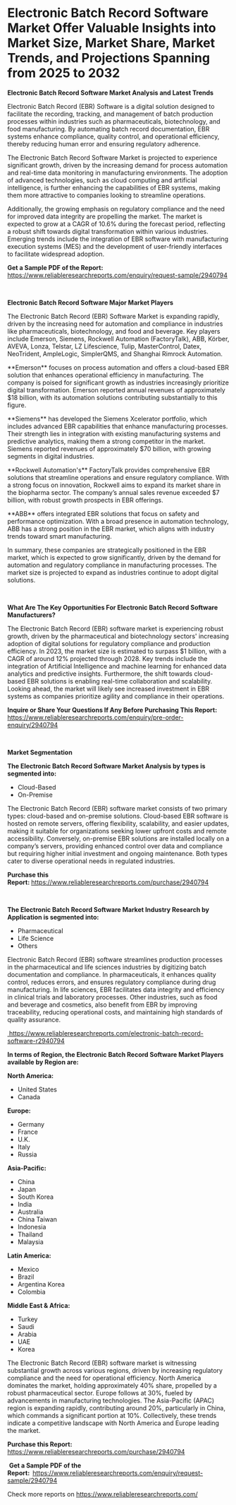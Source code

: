 <p><h1>Electronic Batch Record Software Market Offer Valuable Insights into Market Size, Market Share, Market Trends, and Projections Spanning from 2025 to 2032</h1></p><p><strong>Electronic Batch Record Software Market Analysis and Latest Trends</strong></p>
<p><p>Electronic Batch Record (EBR) Software is a digital solution designed to facilitate the recording, tracking, and management of batch production processes within industries such as pharmaceuticals, biotechnology, and food manufacturing. By automating batch record documentation, EBR systems enhance compliance, quality control, and operational efficiency, thereby reducing human error and ensuring regulatory adherence.</p><p>The Electronic Batch Record Software Market is projected to experience significant growth, driven by the increasing demand for process automation and real-time data monitoring in manufacturing environments. The adoption of advanced technologies, such as cloud computing and artificial intelligence, is further enhancing the capabilities of EBR systems, making them more attractive to companies looking to streamline operations.</p><p>Additionally, the growing emphasis on regulatory compliance and the need for improved data integrity are propelling the market. The market is expected to grow at a CAGR of 10.6% during the forecast period, reflecting a robust shift towards digital transformation within various industries. Emerging trends include the integration of EBR software with manufacturing execution systems (MES) and the development of user-friendly interfaces to facilitate widespread adoption.</p></p>
<p><strong>Get a Sample PDF of the Report:&nbsp;</strong> <a href="https://www.reliableresearchreports.com/enquiry/request-sample/2940794?utm_campaign=2606&utm_medium=2&utm_source=Github&utm_content=ia&utm_term=15032025&utm_id=electronic-batch-record-software">https://www.reliableresearchreports.com/enquiry/request-sample/2940794</a></p>
<p>&nbsp;</p>
<p><strong>Electronic Batch Record Software Major Market Players</strong></p>
<p><p>The Electronic Batch Record (EBR) Software Market is expanding rapidly, driven by the increasing need for automation and compliance in industries like pharmaceuticals, biotechnology, and food and beverage. Key players include Emerson, Siemens, Rockwell Automation (FactoryTalk), ABB, Körber, AVEVA, Lonza, Telstar, LZ Lifescience, Tulip, MasterControl, Datex, NeoTrident, AmpleLogic, SimplerQMS, and Shanghai Rimrock Automation.</p><p>**Emerson** focuses on process automation and offers a cloud-based EBR solution that enhances operational efficiency in manufacturing. The company is poised for significant growth as industries increasingly prioritize digital transformation. Emerson reported annual revenues of approximately $18 billion, with its automation solutions contributing substantially to this figure.</p><p>**Siemens** has developed the Siemens Xcelerator portfolio, which includes advanced EBR capabilities that enhance manufacturing processes. Their strength lies in integration with existing manufacturing systems and predictive analytics, making them a strong competitor in the market. Siemens reported revenues of approximately $70 billion, with growing segments in digital industries.</p><p>**Rockwell Automation's** FactoryTalk provides comprehensive EBR solutions that streamline operations and ensure regulatory compliance. With a strong focus on innovation, Rockwell aims to expand its market share in the biopharma sector. The company’s annual sales revenue exceeded $7 billion, with robust growth prospects in EBR offerings.</p><p>**ABB** offers integrated EBR solutions that focus on safety and performance optimization. With a broad presence in automation technology, ABB has a strong position in the EBR market, which aligns with industry trends toward smart manufacturing.</p><p>In summary, these companies are strategically positioned in the EBR market, which is expected to grow significantly, driven by the demand for automation and regulatory compliance in manufacturing processes. The market size is projected to expand as industries continue to adopt digital solutions.</p></p>
<p>&nbsp;</p>
<p><strong>What Are The Key Opportunities For Electronic Batch Record Software Manufacturers?</strong></p>
<p><p>The Electronic Batch Record (EBR) software market is experiencing robust growth, driven by the pharmaceutical and biotechnology sectors' increasing adoption of digital solutions for regulatory compliance and production efficiency. In 2023, the market size is estimated to surpass $1 billion, with a CAGR of around 12% projected through 2028. Key trends include the integration of Artificial Intelligence and machine learning for enhanced data analytics and predictive insights. Furthermore, the shift towards cloud-based EBR solutions is enabling real-time collaboration and scalability. Looking ahead, the market will likely see increased investment in EBR systems as companies prioritize agility and compliance in their operations.</p></p>
<p><strong>Inquire or Share Your Questions If Any Before Purchasing This Report:</strong> <a href="https://www.reliableresearchreports.com/enquiry/pre-order-enquiry/2940794?utm_campaign=2606&utm_medium=2&utm_source=Github&utm_content=ia&utm_term=15032025&utm_id=electronic-batch-record-software">https://www.reliableresearchreports.com/enquiry/pre-order-enquiry/2940794</a></p>
<p>&nbsp;</p>
<p><strong>Market Segmentation</strong></p>
<p><strong>The Electronic Batch Record Software Market Analysis by types is segmented into:</strong></p>
<p><ul><li>Cloud-Based</li><li>On-Premise</li></ul></p>
<p><p>The Electronic Batch Record (EBR) software market consists of two primary types: cloud-based and on-premise solutions. Cloud-based EBR software is hosted on remote servers, offering flexibility, scalability, and easier updates, making it suitable for organizations seeking lower upfront costs and remote accessibility. Conversely, on-premise EBR solutions are installed locally on a company’s servers, providing enhanced control over data and compliance but requiring higher initial investment and ongoing maintenance. Both types cater to diverse operational needs in regulated industries.</p></p>
<p><strong>Purchase this Report:&nbsp;</strong><a href="https://www.reliableresearchreports.com/purchase/2940794?utm_campaign=2606&utm_medium=2&utm_source=Github&utm_content=ia&utm_term=15032025&utm_id=electronic-batch-record-software">https://www.reliableresearchreports.com/purchase/2940794</a></p>
<p>&nbsp;</p>
<p><strong>The Electronic Batch Record Software Market Industry Research by Application is segmented into:</strong></p>
<p><ul><li>Pharmaceutical</li><li>Life Science</li><li>Others</li></ul></p>
<p><p>Electronic Batch Record (EBR) software streamlines production processes in the pharmaceutical and life sciences industries by digitizing batch documentation and compliance. In pharmaceuticals, it enhances quality control, reduces errors, and ensures regulatory compliance during drug manufacturing. In life sciences, EBR facilitates data integrity and efficiency in clinical trials and laboratory processes. Other industries, such as food and beverage and cosmetics, also benefit from EBR by improving traceability, reducing operational costs, and maintaining high standards of quality assurance.</p></p>
<p><a href="https://www.reliableresearchreports.com/electronic-batch-record-software-r2940794?utm_campaign=2606&utm_medium=2&utm_source=Github&utm_content=ia&utm_term=15032025&utm_id=electronic-batch-record-software">&nbsp;https://www.reliableresearchreports.com/electronic-batch-record-software-r2940794</a></p>
<p><strong>In terms of Region, the Electronic Batch Record Software Market Players available by Region are:</strong></p>
<p>
    <p> <strong> North America: </strong>
        <ul>
            <li>United States</li>
            <li>Canada</li>
        </ul>
        </p> 
    <p> <strong> Europe: </strong>
        <ul>
            <li>Germany</li>
            <li>France</li>
            <li>U.K.</li>
            <li>Italy</li>
            <li>Russia</li>
        </ul>
        </p> 
    <p> <strong> Asia-Pacific: </strong>
        <ul>
            <li>China</li>
            <li>Japan</li>
            <li>South Korea</li>
            <li>India</li>
            <li>Australia</li>
            <li>China Taiwan</li>
            <li>Indonesia</li>
            <li>Thailand</li>
            <li>Malaysia</li>
        </ul>
        </p> 
    <p> <strong> Latin America: </strong>
        <ul>
            <li>Mexico</li>
            <li>Brazil</li>
            <li>Argentina Korea</li>
            <li>Colombia</li>
        </ul>
        </p> 
    <p> <strong> Middle East & Africa: </strong>
        <ul>
            <li>Turkey</li>
            <li>Saudi</li>
            <li>Arabia</li>
            <li>UAE</li>
            <li>Korea</li>
        </ul>
    </p>
    </p>
<p><p>The Electronic Batch Record (EBR) software market is witnessing substantial growth across various regions, driven by increasing regulatory compliance and the need for operational efficiency. North America dominates the market, holding approximately 40% share, propelled by a robust pharmaceutical sector. Europe follows at 30%, fueled by advancements in manufacturing technologies. The Asia-Pacific (APAC) region is expanding rapidly, contributing around 20%, particularly in China, which commands a significant portion at 10%. Collectively, these trends indicate a competitive landscape with North America and Europe leading the market.</p></p>
<p><strong>Purchase this Report: </strong><a href="https://www.reliableresearchreports.com/purchase/2940794?utm_campaign=2606&utm_medium=2&utm_source=Github&utm_content=ia&utm_term=15032025&utm_id=electronic-batch-record-software">https://www.reliableresearchreports.com/purchase/2940794</a></p>
<p>&nbsp;<strong>Get a Sample PDF of the Report:&nbsp;&nbsp;</strong><a href="https://www.reliableresearchreports.com/enquiry/request-sample/2940794?utm_campaign=2606&utm_medium=2&utm_source=Github&utm_content=ia&utm_term=15032025&utm_id=electronic-batch-record-software">https://www.reliableresearchreports.com/enquiry/request-sample/2940794</a></p>
<p><strong></strong></p>
<p>Check more reports on <a href="https://www.reliableresearchreports.com/?utm_campaign=2606&utm_medium=2&utm_source=Github&utm_content=ia&utm_term=15032025&utm_id=electronic-batch-record-software">https://www.reliableresearchreports.com/</a></p>